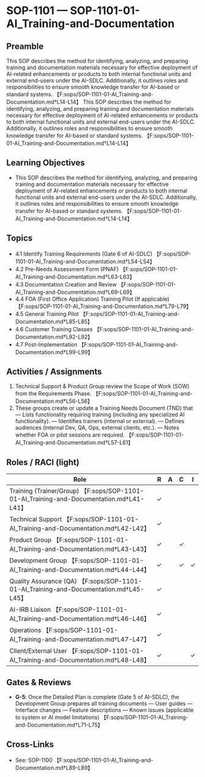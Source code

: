 # SOP-1101 — SOP-1101-01-AI\_Training-and-Documentation

## Preamble
This SOP describes the method for identifying, analyzing, and preparing training and documentation materials necessary for effective deployment of AI-related enhancements or products to both internal functional units and external end-users under the AI-SDLC. Additionally, it outlines roles and responsibilities to ensure smooth knowledge transfer for AI-based or standard systems. 【F:sops/SOP-1101-01-AI_Training-and-Documentation.md†L14-L14】
This SOP describes the method for identifying, analyzing, and preparing training and documentation materials necessary for effective deployment of AI-related enhancements or products to both internal functional units and external end-users under the AI-SDLC. Additionally, it outlines roles and responsibilities to ensure smooth knowledge transfer for AI-based or standard systems. 【F:sops/SOP-1101-01-AI_Training-and-Documentation.md†L14-L14】

## Learning Objectives
- This SOP describes the method for identifying, analyzing, and preparing training and documentation materials necessary for effective deployment of AI-related enhancements or products to both internal functional units and external end-users under the AI-SDLC. Additionally, it outlines roles and responsibilities to ensure smooth knowledge transfer for AI-based or standard systems. 【F:sops/SOP-1101-01-AI_Training-and-Documentation.md†L14-L14】

## Topics
- 4.1 Identify Training Requirements (Gate 6 of AI-SDLC) 【F:sops/SOP-1101-01-AI_Training-and-Documentation.md†L54-L54】
- 4.2 Pre-Needs Assessment Form (PNAF) 【F:sops/SOP-1101-01-AI_Training-and-Documentation.md†L63-L63】
- 4.3 Documentation Creation and Review 【F:sops/SOP-1101-01-AI_Training-and-Documentation.md†L69-L69】
- 4.4 FOA (First Office Application) Training Pilot (If applicable) 【F:sops/SOP-1101-01-AI_Training-and-Documentation.md†L79-L79】
- 4.5 General Training Pilot 【F:sops/SOP-1101-01-AI_Training-and-Documentation.md†L85-L85】
- 4.6 Customer Training Classes 【F:sops/SOP-1101-01-AI_Training-and-Documentation.md†L92-L92】
- 4.7 Post-Implementation 【F:sops/SOP-1101-01-AI_Training-and-Documentation.md†L99-L99】

## Activities / Assignments
1) Technical Support & Product Group review the Scope of Work (SOW) from the Requirements Phase. 【F:sops/SOP-1101-01-AI_Training-and-Documentation.md†L56-L56】
2) These groups create or update a Training Needs Document (TND) that — Lists functionality requiring training (including any specialized AI functionality). — Identifies trainers (internal or external). — Defines audiences (internal Dev, QA, Ops, external clients, etc.). — Notes whether FOA or pilot sessions are required. 【F:sops/SOP-1101-01-AI_Training-and-Documentation.md†L57-L61】

## Roles / RACI (light)
| Role | R | A | C | I |
|---|---|---|---|---|
| Training (Trainer/Group) 【F:sops/SOP-1101-01-AI_Training-and-Documentation.md†L41-L41】 | ✓ |  |  |  |
| Technical Support 【F:sops/SOP-1101-01-AI_Training-and-Documentation.md†L42-L42】 | ✓ |  |  |  |
| Product Group 【F:sops/SOP-1101-01-AI_Training-and-Documentation.md†L43-L43】 | ✓ |  | ✓ |  |
| Development Group 【F:sops/SOP-1101-01-AI_Training-and-Documentation.md†L44-L44】 | ✓ |  | ✓ | ✓ |
| Quality Assurance (QA) 【F:sops/SOP-1101-01-AI_Training-and-Documentation.md†L45-L45】 | ✓ |  |  |  |
| AI-IRB Liaison 【F:sops/SOP-1101-01-AI_Training-and-Documentation.md†L46-L46】 | ✓ |  |  |  |
| Operations 【F:sops/SOP-1101-01-AI_Training-and-Documentation.md†L47-L47】 | ✓ |  |  |  |
| Client/External User 【F:sops/SOP-1101-01-AI_Training-and-Documentation.md†L48-L48】 | ✓ |  |  | ✓ |

## Gates & Reviews
- **G-5**: Once the Detailed Plan is complete (Gate 5 of AI-SDLC), the Development Group prepares all training documents — User guides — Interface changes — Feature descriptions — Known issues (applicable to system or AI model limitations) 【F:sops/SOP-1101-01-AI_Training-and-Documentation.md†L71-L75】

## Cross-Links
- See: SOP-1100 【F:sops/SOP-1101-01-AI_Training-and-Documentation.md†L89-L89】
